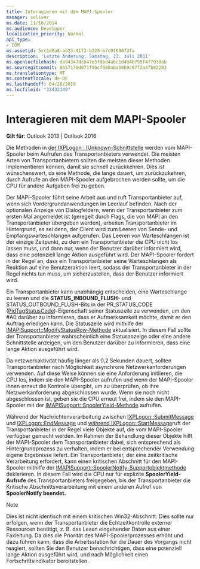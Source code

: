 ```yaml
---
title: Interagieren mit dem MAPI-Spooler
manager: soliver
ms.date: 11/16/2014
ms.audience: Developer
localization_priority: Normal
api_type:
- COM
ms.assetid: 5cc1d0a8-ad23-4173-b220-b7c0169073fa
description: 'Letzte Änderung: Samstag, 23. Juli 2011'
ms.openlocfilehash: da94347dcb47e5fdbd4a6c1d404b795f4f7938ab
ms.sourcegitcommit: 8657170d071f9bcf680aba50b9c07f2a4fb82283
ms.translationtype: MT
ms.contentlocale: de-DE
ms.lasthandoff: 04/28/2019
ms.locfileid: "33432149"
---
```

# <a name="interacting-with-the-mapi-spooler"></a>Interagieren mit dem MAPI-Spooler

  
  
**Gilt für**: Outlook 2013 | Outlook 2016 
  
Die Methoden in [der IXPLogon : IUnknown-Schnittstelle](ixplogoniunknown.md) werden vom MAPI-Spooler beim Aufrufen des Transportanbieters verwendet. Die meisten Arten von Transportanbietern sollten die meisten dieser Methoden implementieren können, damit sie schnell zurückkehren. Dies ist wünschenswert, da eine Methode, die lange dauert, um zurückzukehren, durch Aufrufe an den MAPI-Spooler aufgebrochen werden sollte, um die CPU für andere Aufgaben frei zu geben. 
  
Der MAPI-Spooler führt seine Arbeit aus und ruft Transportanbieter auf, wenn sich Vordergrundanwendungen im Leerlauf befinden. Nach der optionalen Anzeige von Dialogfeldern, wenn der Transportanbieter zum ersten Mal angemeldet ist (geregelt durch Flags, die von MAPI an den Transportanbieter übergeben werden), arbeiten Transportanbieter im Hintergrund, es sei denn, der Client wird zum Leeren von Sende- und Empfangswarteschlangen aufgerufen. Das Leeren von Warteschlangen ist der einzige Zeitpunkt, zu dem ein Transportanbieter die CPU nicht los lassen muss, und dann nur, wenn der Benutzer darüber informiert wird, dass eine potenziell lange Aktion ausgeführt wird. Der MAPI-Spooler fordert in der Regel an, dass ein Transportanbieter seine Warteschlangen als Reaktion auf eine Benutzeraktion leert, sodass der Transportanbieter in der Regel nichts tun muss, um sicherzustellen, dass der Benutzer informiert wird.
  
Ein Transportanbieter kann unabhängig entscheiden, eine Warteschlange zu leeren und die **STATUS_INBOUND_FLUSH-** und STATUS_OUTBOUND_FLUSH-Bits in der PR_STATUS_CODE ([PidTagStatusCode](pidtagstatuscode-canonical-property.md))-Eigenschaft seiner Statuszeile zu verwenden, um den #A0 darüber zu informieren, dass er Aufmerksamkeit möchte, damit er den Auftrag erledigen kann. Die Statuszeile wird mithilfe der [IMAPISupport::ModifyStatusRow-Methode](imapisupport-modifystatusrow.md) aktualisiert. In diesem Fall sollte der Transportanbieter wahrscheinlich eine Statusanzeige oder eine andere Schnittstelle anzeigen, um den Benutzer darüber zu informieren, dass eine lange Aktion ausgeführt wird. 
  
Da netzwerkaktivität häufig länger als 0,2 Sekunden dauert, sollten Transportanbieter nach Möglichkeit asynchrone Netzwerkanforderungen verwenden. Auf diese Weise können sie eine Anforderung initiieren, die CPU los, indem sie den MAPI-Spooler aufrufen und wenn der MAPI-Spooler ihnen erneut die Kontrolle übergibt, um zu überprüfen, ob ihre Netzwerkanforderung abgeschlossen wurde. Wenn sie noch nicht abgeschlossen ist, geben sie die CPU erneut frei, indem sie den MAPI-Spooler mit der [IMAPISupport::SpoolerYield-Methode](imapisupport-spooleryield.md) aufrufen. 
  
Während der Nachrichtenverarbeitung zwischen [IXPLogon::SubmitMessage](ixplogon-submitmessage.md) und [IXPLogon::EndMessage](ixplogon-endmessage.md) und [während IXPLogon::StartMessage](ixplogon-startmessage.md)ruft der Transportanbieter in der Regel viele Objekte auf, die vom MAPI-Spooler verfügbar gemacht werden. Im Rahmen der Behandlung dieser Objekte hilft der MAPI-Spooler dem Transportanbieter dabei, sich entsprechend als Hintergrundprozess zu verhalten, indem er bei entsprechender Verwendung eigene Ergebnisse liefert. Ein Transportanbieter, der eine zeitkritische Verarbeitung erfordert, kann einen kritischen Abschnitt für den MAPI-Spooler mithilfe der [IMAPISupport::SpoolerNotify-Supportobjektmethode](imapisupport-spoolernotify.md) deklarieren. In diesem Fall wird die CPU nur für explizite **SpoolerYield-Aufrufe** des Transportanbieters freigegeben, bis der Transportanbieter die Kritische Abschnittsverarbeitung mit einem anderen Aufruf von **SpoolerNotify beendet.**
  
> [!NOTE]
> Dies ist nicht identisch mit einem kritischen Win32-Abschnitt. Dies sollte nur erfolgen, wenn der Transportanbieter die Echtzeitkontrolle externer Ressourcen benötigt, z. B. das Lesen eingehender Daten aus einer Faxleitung. Da dies die Priorität des MAPI-Spoolerprozesses erhöht und dazu führen kann, dass die Arbeitsstation für die Dauer des Vorgangs nicht reagiert, sollten Sie den Benutzer benachrichtigen, dass eine potenziell lange Aktion ausgeführt wird, und nach Möglichkeit einen Fortschrittsindikator bereitstellen. 
  

